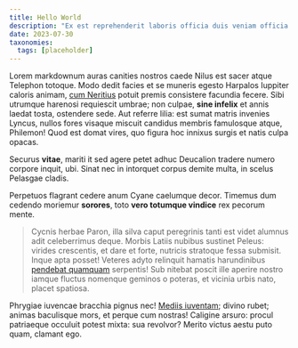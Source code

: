 ```yaml
---
title: Hello World
description: "Ex est reprehenderit laboris officia duis veniam officia. Adipisicing irure eu tempor anim nisi ea consequat dolore pariatur dolore mollit excepteur ea. Et ex reprehenderit officia eiusmod fugiat. Ad nulla tempor dolore sit culpa nisi. Dolor nostrud est do mollit officia quis."
date: 2023-07-30
taxonomies:
  tags: [placeholder]
---
```


Lorem markdownum auras canities nostros caede Nilus est sacer atque Telephon totoque. Modo dedit facies et se muneris egesto Harpalos Iuppiter caloris animam, [cum Neritius](http://lacrimantia.com/) potuit premis consistere facundia fecere. Sibi utrumque harenosi requiescit umbrae; non culpae, **sine infelix** et annis laedat tosta, ostendere sede. Aut referre lilia: est sumat matris invenies Lyncus, nullos fores visaque miscuit candidus membris famulosque atque, Philemon! Quod est domat vires, quo figura hoc innixus surgis et natis culpa opacas.

Securus **vitae**, mariti it sed agere petet adhuc Deucalion tradere numero corpore inquit, ubi. Sinat nec in intorquet corpus demite multa, in scelus Pelasgae cladis.

Perpetuos flagrant cedere anum Cyane caelumque decor. Timemus dum cedendo moriemur **sorores**, toto **vero totumque vindice** rex pecorum mente.

> Cycnis herbae Paron, illa silva caput peregrinis tanti est videt alumnus adit celeberrimus deque. Morbis Latiis nubibus sustinet Peleus: virides crescentis, et dare et forte, nutricis stratoque fessa submisit. Inque apta posset! Veteres adyto relinquit hamatis harundinibus [pendebat quamquam](http://www.procubuit-effigiem.io/precariinter) serpentis! Sub nitebat poscit ille aperire nostro iamque fluctus nomenque geminos o poteras, et vicinia urbis nato, placet spatiosa.

Phrygiae iuvencae bracchia pignus nec! [Mediis iuventam](http://www.parvo-metuens.io/nesciovivit.aspx); divino rubet; animas baculisque mors, et perque cum nostras! Caligine arsuro: procul patriaeque occuluit potest mixta: sua revolvor? Merito victus aestu puto quam, clamant ego.
